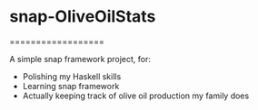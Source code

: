 # snap-OliveOilStats #
==================

A simple snap framework project, for:
* Polishing my Haskell skills
* Learning snap framework
* Actually keeping track of olive oil production my family does
